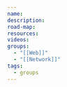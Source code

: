 ```yaml
---
name: 
description: 
road-map: 
resources: 
videos: 
groups:
  - "[[Web]]"
  - "[[Network]]"
tags:
  - groups
---
```

